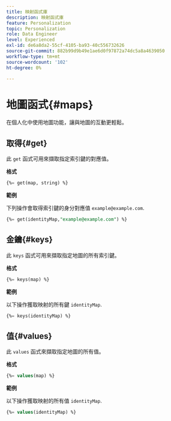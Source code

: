 ```yaml
---
title: 映射函式庫
description: 映射函式庫
feature: Personalization
topic: Personalization
role: Data Engineer
level: Experienced
exl-id: de6a8da2-55cf-4105-ba93-40c556732626
source-git-commit: 882b99d9b49e1ae6d0f97872a74dc5a8a4639050
workflow-type: tm+mt
source-wordcount: '102'
ht-degree: 0%

---
```


# 地圖函式{#maps}

在個人化中使用地圖功能，讓與地圖的互動更輕鬆。

## 取得{#get}

此 `get` 函式可用來擷取指定索引鍵的對應值。

**格式**

```sql
{%= get(map, string) %}
```

**範例**

下列操作會取得索引鍵的身分對應值 `example@example.com`.

```sql
{%= get(identityMap,"example@example.com") %}
```

## 金鑰{#keys}

此 `keys` 函式可用來擷取指定地圖的所有索引鍵。

**格式**

```sql
{%= keys(map) %}
```

**範例**

以下操作獲取映射的所有鍵 `identityMap`.

```sql
{%= keys(identityMap) %}
```

## 值{#values}

此 `values` 函式來擷取指定地圖的所有值。

**格式**

```sql
{%= values(map) %}
```

**範例**

以下操作獲取映射的所有值 `identityMap`.

```sql
{%= values(identityMap) %}
```
